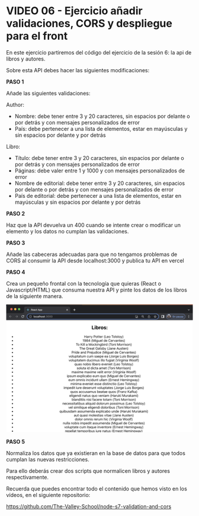 # VIDEO 06 - Ejercicio añadir validaciones, CORS y despliegue para el front

En este ejercicio partiremos del código del ejercicio de la sesión 6: la api de libros y autores.

Sobre esta API debes hacer las siguientes modificaciones:

**PASO 1**

Añade las siguientes validaciones:

Author:

- Nombre: debe tener entre 3 y 20 caracteres, sin espacios por delante o por detrás y con mensajes personalizados de error
- País: debe pertenecer a una lista de elementos, estar en mayúsculas y sin espacios por delante y por detrás

Libro:

- Título: debe tener entre 3 y 20 caracteres, sin espacios por delante o por detrás y con mensajes personalizados de error
- Páginas: debe valer entre 1 y 1000 y con mensajes personalizados de error
- Nombre de editorial: debe tener entre 3 y 20 caracteres, sin espacios por delante o por detrás y con mensajes personalizados de error
- País de editorial: debe pertenecer a una lista de elementos, estar en mayúsculas y sin espacios por delante y por detrás

**PASO 2**

Haz que la API devuelva un 400 cuando se intente crear o modificar un elemento y los datos no cumplan las validaciones.

**PASO 3**

Añade las cabeceras adecuadas para que no tengamos problemas de CORS al consumir la API desde localhost:3000 y publica tu API en vercel

**PASO 4**

Crea un pequeño frontal con la tecnología que quieras (React o Javascript/HTML) que consuma nuestra API y pinte los datos de los libros de la siguiente manera.

![libros.png](/docs/assets/libros.png)

**PASO 5**

Normaliza los datos que ya existieran en la base de datos para que todos cumplan las nuevas restricciones.

Para ello deberás crear dos scripts que normalicen libros y autores respectivamente.

Recuerda que puedes encontrar todo el contenido que hemos visto en los vídeos, en el siguiente repositorio:

<https://github.com/The-Valley-School/node-s7-validation-and-cors>
